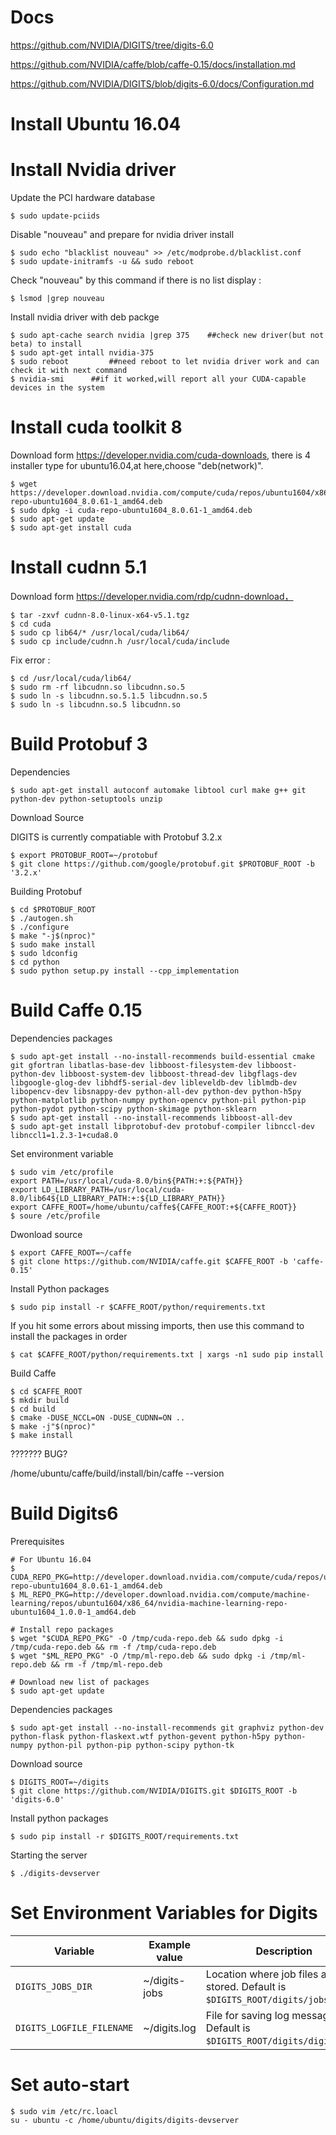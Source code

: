 # Docs

https://github.com/NVIDIA/DIGITS/tree/digits-6.0

https://github.com/NVIDIA/caffe/blob/caffe-0.15/docs/installation.md

https://github.com/NVIDIA/DIGITS/blob/digits-6.0/docs/Configuration.md

# Install Ubuntu 16.04



# Install Nvidia driver

Update the PCI hardware database

```
$ sudo update-pciids
```

Disable "nouveau" and prepare for nvidia driver install

```
$ sudo echo "blacklist nouveau" >> /etc/modprobe.d/blacklist.conf
$ sudo update-initramfs -u && sudo reboot
```

Check "nouveau" by this command if there is no list display :

```
$ lsmod |grep nouveau
```

Install nvidia driver with deb packge

```
$ sudo apt-cache search nvidia |grep 375    ##check new driver(but not beta) to install
$ sudo apt-get intall nvidia-375
$ sudo reboot   	  ##need reboot to let nvidia driver work and can check it with next command
$ nvidia-smi   	  ##if it worked,will report all your CUDA-capable devices in the system
```

# Install cuda toolkit 8

Download form https://developer.nvidia.com/cuda-downloads, there is 4 installer type for ubuntu16.04,at here,choose "deb(network)".

```
$ wget https://developer.download.nvidia.com/compute/cuda/repos/ubuntu1604/x86_64/cuda-repo-ubuntu1604_8.0.61-1_amd64.deb
$ sudo dpkg -i cuda-repo-ubuntu1604_8.0.61-1_amd64.deb
$ sudo apt-get update
$ sudo apt-get install cuda
```

# Install cudnn 5.1

Download form https://developer.nvidia.com/rdp/cudnn-download， 

```
$ tar -zxvf cudnn-8.0-linux-x64-v5.1.tgz
$ cd cuda
$ sudo cp lib64/* /usr/local/cuda/lib64/
$ sudo cp include/cudnn.h /usr/local/cuda/include
```

Fix error :

```
$ cd /usr/local/cuda/lib64/   
$ sudo rm -rf libcudnn.so libcudnn.so.5   
$ sudo ln -s libcudnn.so.5.1.5 libcudnn.so.5   
$ sudo ln -s libcudnn.so.5 libcudnn.so
```

# Build Protobuf 3

Dependencies

```
$ sudo apt-get install autoconf automake libtool curl make g++ git python-dev python-setuptools unzip
```

Download Source

DIGITS is currently compatiable with Protobuf 3.2.x

```
$ export PROTOBUF_ROOT=~/protobuf
$ git clone https://github.com/google/protobuf.git $PROTOBUF_ROOT -b '3.2.x'
```

Building Protobuf

```
$ cd $PROTOBUF_ROOT
$ ./autogen.sh
$ ./configure
$ make "-j$(nproc)"
$ sudo make install
$ sudo ldconfig
$ cd python
$ sudo python setup.py install --cpp_implementation
```

# Build Caffe 0.15

Dependencies packages

```
$ sudo apt-get install --no-install-recommends build-essential cmake git gfortran libatlas-base-dev libboost-filesystem-dev libboost-python-dev libboost-system-dev libboost-thread-dev libgflags-dev libgoogle-glog-dev libhdf5-serial-dev libleveldb-dev liblmdb-dev libopencv-dev libsnappy-dev python-all-dev python-dev python-h5py python-matplotlib python-numpy python-opencv python-pil python-pip python-pydot python-scipy python-skimage python-sklearn
$ sudo apt-get install --no-install-recommends libboost-all-dev
$ sudo apt-get install libprotobuf-dev protobuf-compiler libnccl-dev libnccl1=1.2.3-1+cuda8.0
```

Set environment variable

```
$ sudo vim /etc/profile
export PATH=/usr/local/cuda-8.0/bin${PATH:+:${PATH}}
export LD_LIBRARY_PATH=/usr/local/cuda-8.0/lib64${LD_LIBRARY_PATH:+:${LD_LIBRARY_PATH}}
export CAFFE_ROOT=/home/ubuntu/caffe${CAFFE_ROOT:+${CAFFE_ROOT}}
$ soure /etc/profile
```

Dwonload source

```
$ export CAFFE_ROOT=~/caffe
$ git clone https://github.com/NVIDIA/caffe.git $CAFFE_ROOT -b 'caffe-0.15'
```

Install Python packages

```
$ sudo pip install -r $CAFFE_ROOT/python/requirements.txt
```

If you hit some errors about missing imports, then use this command to install the packages in order

```
$ cat $CAFFE_ROOT/python/requirements.txt | xargs -n1 sudo pip install
```

Build Caffe 

```
$ cd $CAFFE_ROOT
$ mkdir build
$ cd build
$ cmake -DUSE_NCCL=ON -DUSE_CUDNN=ON ..
$ make -j"$(nproc)"
$ make install
```

??????? BUG?

/home/ubuntu/caffe/build/install/bin/caffe --version

# Build Digits6

Prerequisites

```
# For Ubuntu 16.04
$ CUDA_REPO_PKG=http://developer.download.nvidia.com/compute/cuda/repos/ubuntu1604/x86_64/cuda-repo-ubuntu1604_8.0.61-1_amd64.deb
$ ML_REPO_PKG=http://developer.download.nvidia.com/compute/machine-learning/repos/ubuntu1604/x86_64/nvidia-machine-learning-repo-ubuntu1604_1.0.0-1_amd64.deb

# Install repo packages
$ wget "$CUDA_REPO_PKG" -O /tmp/cuda-repo.deb && sudo dpkg -i /tmp/cuda-repo.deb && rm -f /tmp/cuda-repo.deb
$ wget "$ML_REPO_PKG" -O /tmp/ml-repo.deb && sudo dpkg -i /tmp/ml-repo.deb && rm -f /tmp/ml-repo.deb

# Download new list of packages
$ sudo apt-get update
```

Dependencies packages

```
$ sudo apt-get install --no-install-recommends git graphviz python-dev python-flask python-flaskext.wtf python-gevent python-h5py python-numpy python-pil python-pip python-scipy python-tk
```

Download source

```
$ DIGITS_ROOT=~/digits
$ git clone https://github.com/NVIDIA/DIGITS.git $DIGITS_ROOT -b 'digits-6.0'
```

Install python packages

```
$ sudo pip install -r $DIGITS_ROOT/requirements.txt
```

Starting the server

```
$ ./digits-devserver
```

# Set Environment Variables for Digits

| Variable                  | Example value | Description                              |
| ------------------------- | ------------- | ---------------------------------------- |
| `DIGITS_JOBS_DIR`         | ~/digits-jobs | Location where job files are stored. Default is `$DIGITS_ROOT/digits/jobs`. |
| `DIGITS_LOGFILE_FILENAME` | ~/digits.log  | File for saving log messages. Default is `$DIGITS_ROOT/digits/digits.log`. |

# Set auto-start

```
$ sudo vim /etc/rc.loacl
su - ubuntu -c /home/ubuntu/digits/digits-devserver
```
